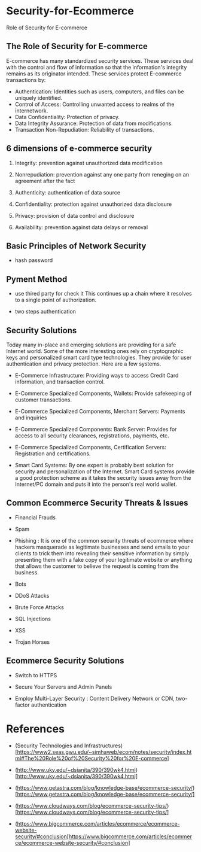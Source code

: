 # Security-for-Ecommerce
Role of Security for E-commerce

## The Role of Security for E-commerce

E-commerce has many standardized security services. These services deal with the control and flow of information so that the information's integrity remains as its originator intended. These services protect E-commerce transactions by:

- Authentication: Identities such as users, computers, and files can be uniquely identified.
- Control of Access: Controlling unwanted access to realms of the internetwork.
- Data Confidentiality: Protection of privacy.
- Data Integrity Assurance: Protection of data from modifications.
- Transaction Non-Repudiation: Reliability of transactions.


## 6 dimensions of e-commerce security

1. Integrity: prevention against unauthorized data modification

2. Nonrepudiation: prevention against any one party from reneging on an agreement after the fact

3. Authenticity: authentication of data source

4. Confidentiality: protection against unauthorized data disclosure

5. Privacy: provision of data control and disclosure

6. Availability: prevention against data delays or removal 
   
## Basic Principles of Network Security

- hash password
	
## Pyment Method

- use thired party for check it This continues up a chain where it resolves to a single point of authorization.

- two steps authentication 
	
	
## Security Solutions

Today many in-place and emerging solutions are providing for a safe Internet world.  Some of the more interesting ones rely on cryptographic keys and personalized smart card type technologies.  They provide for user authentication and privacy protection. Here are a few systems.

- E-Commerce Infrastructure: Providing ways to access Credit Card information, and transaction control.

- E-Commerce Specialized Components, Wallets: Provide safekeeping of customer transactions.

- E-Commerce Specialized Components, Merchant Servers: Payments and inquiries

- E-Commerce Specialized Components: Bank Server: Provides for access to all security clearances, registrations, payments, etc.

- E-Commerce Specialized Components, Certification Servers: Registration and certifications.

- Smart Card Systems: By one expert is probably best solution for security and personalization of the Internet. Smart Card systems provide a good protection scheme as it takes the security issues away from the Internet/PC domain and puts it into the person's real world wallet.


## Common Ecommerce Security Threats & Issues

- Financial Frauds

- Spam

- Phishing : It is one of the common security threats of ecommerce where hackers masquerade as legitimate businesses and send emails to your clients to trick them into revealing their sensitive information by simply presenting them with a fake copy of your legitimate website or anything that allows the customer to believe the request is coming from the business.

- Bots

- DDoS Attacks

- Brute Force Attacks

- SQL Injections

- XSS

- Trojan Horses

## Ecommerce Security Solutions

- Switch to HTTPS

- Secure Your Servers and Admin Panels

- Employ Multi-Layer Security : Content Delivery Network or CDN, two-factor authentication


# References

- (Security Technologies and Infrastructures)[https://www2.seas.gwu.edu/~simhaweb/ecom/notes/security/index.html#The%20Role%20of%20Security%20for%20E-commerce]

- (http://www.uky.edu/~dsianita/390/390wk4.html)[http://www.uky.edu/~dsianita/390/390wk4.html]

- (https://www.getastra.com/blog/knowledge-base/ecommerce-security/)[https://www.getastra.com/blog/knowledge-base/ecommerce-security/]

- (https://www.cloudways.com/blog/ecommerce-security-tips/)[https://www.cloudways.com/blog/ecommerce-security-tips/]

- (https://www.bigcommerce.com/articles/ecommerce/ecommerce-website-security/#conclusion[https://www.bigcommerce.com/articles/ecommerce/ecommerce-website-security/#conclusion]

